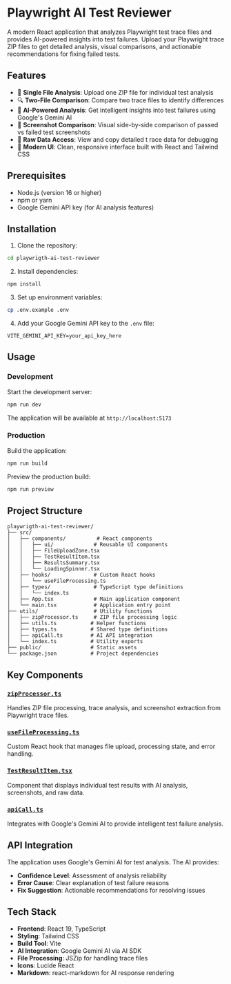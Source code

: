 # Playwright AI Test Reviewer

A modern React application that analyzes Playwright test trace files and provides AI-powered insights into test failures. Upload your Playwright trace ZIP files to get detailed analysis, visual comparisons, and actionable recommendations for fixing failed tests.

## Features

- 📁 **Single File Analysis**: Upload one ZIP file for individual test analysis
- 🔍 **Two-File Comparison**: Compare two trace files to identify differences
- 🤖 **AI-Powered Analysis**: Get intelligent insights into test failures using Google's Gemini AI
- 📸 **Screenshot Comparison**: Visual side-by-side comparison of passed vs failed test screenshots
- 🔧 **Raw Data Access**: View and copy detailed t race data for debugging
- 🎨 **Modern UI**: Clean, responsive interface built with React and Tailwind CSS

## Prerequisites

- Node.js (version 16 or higher)
- npm or yarn
- Google Gemini API key (for AI analysis features)

## Installation

1. Clone the repository:
```bash
cd playwrigth-ai-test-reviewer
```

2. Install dependencies:
```bash
npm install
```

3. Set up environment variables:
```bash
cp .env.example .env
```

4. Add your Google Gemini API key to the `.env` file:
```env
VITE_GEMINI_API_KEY=your_api_key_here
```

## Usage

### Development

Start the development server:
```bash
npm run dev
```

The application will be available at `http://localhost:5173`

### Production

Build the application:
```bash
npm run build
```

Preview the production build:
```bash
npm run preview
```


## Project Structure

```
playwrigth-ai-test-reviewer/
├── src/
│   ├── components/          # React components
│   │   ├── ui/             # Reusable UI components
│   │   ├── FileUploadZone.tsx
│   │   ├── TestResultItem.tsx
│   │   ├── ResultsSummary.tsx
│   │   └── LoadingSpinner.tsx
│   ├── hooks/              # Custom React hooks
│   │   └── useFileProcessing.ts
│   ├── types/              # TypeScript type definitions
│   │   └── index.ts
│   ├── App.tsx             # Main application component
│   └── main.tsx            # Application entry point
├── utils/                  # Utility functions
│   ├── zipProcessor.ts     # ZIP file processing logic
│   ├── utils.ts           # Helper functions
│   ├── types.ts           # Shared type definitions
│   ├── apiCall.ts         # AI API integration
│   └── index.ts           # Utility exports
├── public/                # Static assets
└── package.json           # Project dependencies
```

## Key Components

### [`zipProcessor.ts`](utils/zipProcessor.ts)
Handles ZIP file processing, trace analysis, and screenshot extraction from Playwright trace files.

### [`useFileProcessing.ts`](src/hooks/useFileProcessing.ts)
Custom React hook that manages file upload, processing state, and error handling.

### [`TestResultItem.tsx`](src/components/TestResultItem.tsx)
Component that displays individual test results with AI analysis, screenshots, and raw data.

### [`apiCall.ts`](utils/apiCall.ts)
Integrates with Google's Gemini AI to provide intelligent test failure analysis.

## API Integration

The application uses Google's Gemini AI for test analysis. The AI provides:

- **Confidence Level**: Assessment of analysis reliability
- **Error Cause**: Clear explanation of test failure reasons  
- **Fix Suggestion**: Actionable recommendations for resolving issues

## Tech Stack

- **Frontend**: React 19, TypeScript
- **Styling**: Tailwind CSS
- **Build Tool**: Vite
- **AI Integration**: Google Gemini AI via AI SDK
- **File Processing**: JSZip for handling trace files
- **Icons**: Lucide React
- **Markdown**: react-markdown for AI response rendering
